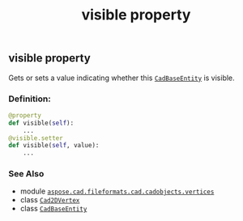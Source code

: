 ﻿---
title: visible property
second_title: Aspose.CAD for Python via .NET API References
description: 
type: docs
weight: 500
url: /aspose.cad.fileformats.cad.cadobjects.vertices/cad2dvertex/visible/
is_root: false
---

## visible property


Gets or sets a value indicating whether this [`CadBaseEntity`](/cad/python-net/aspose.cad.fileformats.cad.cadobjects/cadbaseentity) is visible.
### Definition:
```python
@property
def visible(self):
    ...
@visible.setter
def visible(self, value):
    ...
```

### See Also
* module [`aspose.cad.fileformats.cad.cadobjects.vertices`](../../)
* class [`Cad2DVertex`](/cad/python-net/aspose.cad.fileformats.cad.cadobjects.vertices/cad2dvertex)
* class [`CadBaseEntity`](/cad/python-net/aspose.cad.fileformats.cad.cadobjects/cadbaseentity)
